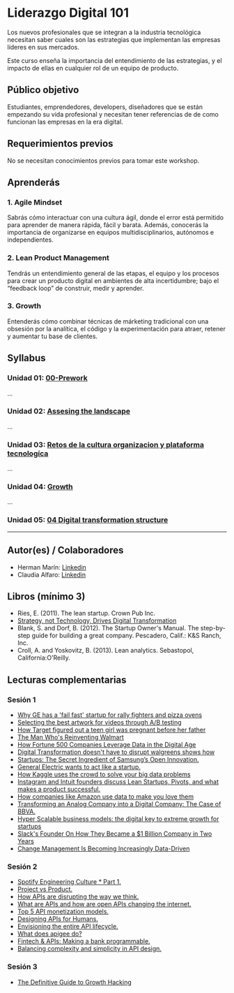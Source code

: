 # Liderazgo Digital 101

Los nuevos profesionales que se integran a la industria tecnológica
necesitan saber cuales son las estrategias que implementan las empresas
líderes en sus mercados.

Este curso enseña la importancia del entendimiento de las estrategias,
y el impacto de ellas en cualquier rol de un equipo de producto.

## Público objetivo

Estudiantes, emprendedores, developers, diseñadores que se están empezando
su vida profesional y necesitan tener referencias de de como funcionan las
empresas en la era digital.

## Requerimientos previos

No se necesitan conocimientos previos para tomar este workshop.

## Aprenderás

### 1. Agile Mindset

Sabrás cómo interactuar con una cultura ágil, donde el error está permitido para
aprender de manera rápida, fácil y barata. Además, conocerás la importancia
de organizarse en equipos multidisciplinarios, autónomos e independientes.

### 2. Lean Product Management

Tendrás un entendimiento general de las etapas, el equipo y los procesos
para crear un producto digital en ambientes de alta incertidumbre; bajo el
“feedback loop” de construir, medir y aprender.

### 3. Growth

Entenderás cómo combinar técnicas de márketing tradicional con una obsesión
por la analítica, el código y la experimentación para atraer, retener y
aumentar tu base de clientes.

## Syllabus

### Unidad 01: [00-Prework](00-prework)

...

### Unidad 02: [Assesing the landscape](01-assesing-the-landscape)

...

### Unidad 03: [Retos de la cultura organizacion y plataforma tecnologíca](02-retos-de-la-cultura-organizacion-y-plataforma-tecnologica)

...

### Unidad 04: [Growth](03-growth)

...

### Unidad 05: [04 Digital transformation structure](04-digital-transformation-structure)

***

## Autor(es) / Colaboradores

* Herman Marín: [Linkedin](https://www.linkedin.com/in/herman-marin/)
* Claudia Alfaro: [Linkedin](https://www.linkedin.com/in/claudiaalfaro/)

## Libros (mínimo 3)

* Ries, E. (2011). The lean startup. Crown Pub Inc.
* [Strategy, not Technology, Drives Digital Transformation](http://sloanreview.mit.edu/projects/strategy-drives-digital-transformation/)
* Blank, S. and Dorf, B. (2012). The Startup Owner's Manual.
  The step-by-step guide for building a great company.
  Pescadero, Calif.: K&S Ranch, Inc.
* Croll, A. and Yoskovitz, B. (2013). Lean analytics. Sebastopol,
  California:O'Reilly.

## Lecturas complementarias

### Sesión 1

* [Why GE has a 'fail fast' startup for rally fighters and pizza ovens](http://www.wired.co.uk/article/ge-startup-fail-fast-crowdsourcing)
* [Selecting the best artwork for videos through A/B testing](http://techblog.netflix.com/2016/05/selecting-best-artwork-for-videos.html)
* [How Target figured out a teen girl was pregnant before her father](https://www.forbes.com/sites/kashmirhill/2012/02/16/how-target-figured-out-a-teen-girl-was-pregnant-before-her-father-did/#77ab60556668)
* [The Man Who's Reinventing Walmart](http://fortune.com/2015/06/04/walmart-ceo-doug-mcmillon/)
* [How Fortune 500 Companies Leverage Data in the Digital Age](https://drive.google.com/file/d/0BwVQmf2PwJM3YzJYeXYwcGRwVlk/view)
* [Digital Transformation doesn't have to disrupt walgreens shows how](https://www.forbes.com/sites/benkepes/2014/10/09/digital-transformation-doesnt-have-to-disrupt-walgreens-shows-how/#3d8b41966d38)
* [Startups: The Secret Ingredient of Samsung’s Open Innovation.](https://news.samsung.com/global/startups-the-secret-ingredient-of-samsungs-open-innovation)
* [General Electric wants to act like a startup.](https://www.bloomberg.com/news/articles/2014-08-07/ge-taps-lean-startup-ideas-for-faster-cheaper-product-rollout)
* [How Kaggle uses the crowd to solve your big data problems](https://www.inc.com/magazine201403/darren-dahl/big-data-crowdsourcing-kaggle.html)
* [Instagram and Intuit founders discuss Lean Startups, Pivots, and what makes a product successful.](https://techcrunch.com/2011/09/13/instagram-and-intuit-founders-discuss-lean-startups-pivots-and-what-makes-a-product-successful/)
* [How companies like Amazon use data to make you love them](https://www.fastcodesign.com/1669551/how-companies-like-amazon-use-big-data-to-make-you-love-them)
* [Transforming an Analog Company into a Digital Company: The Case of BBVA.](https://www.technologyreview.com/s/535711/transforming-an-analog-company-into-a-digital-company-the-case-of-bbva/)
* [Hyper Scalable business models: the digital key to extreme growth for startups](https://www.linkedin.com/pulse/hyper-scalable-business-models-digital-key-extreme-growth-omar-mohout)
* [Slack's Founder On How They Became a $1 Billion Company in Two Years](https://www.fastcompany.com/3041905/slacks-founder-on-how-they-became-a-1-billion-company-in-two-years)
* [Change Management Is Becoming Increasingly Data-Driven](https://hbr.org/2017/10/change-management-is-becoming-increasingly-data-driven-companies-arent-ready)

### Sesión 2

* [Spotify Engineering Culture * Part 1.](https://labs.spotify.com/2014/03/27/spotify-engineering-culture-part-1/)
* [Project vs Product.](https://www.thoughtworks.com/insights/blog/project-vs-product)
* [How APIs are disrupting the way we think.](https://nordicapis.com/how-apis-are-disrupting-the-way-we-think/)
* [What are APIs and how are open APIs changing the internet.](http://www.makeuseof.com/tag/api-good-technology-explained/)
* [Top 5 API monetization models.](https://nordicapis.com/top-5-api-monetization-models/)
* [Designing APIs for Humans.](https://nordicapis.com/designing-apis-humans/)
* [Envisioning the entire API lifecycle.](https://nordicapis.com/envisioning-the-entire-api-lifecycle/)
* [What does apigee do?](https://www.quora.com/What-does-Apigee-do)
* [Fintech & APIs: Making a bank programmable.](https://nordicapis.com/fintech-and-apis-making-a-bank-programmable/)
* [Balancing complexity and simplicity in API design.](https://nordicapis.com/balancing-complexity-and-simplicity-in-api-design/)

### Sesión 3

* [The Definitive Guide to Growth Hacking](https://www.quicksprout.com/the-definitive-guide-to-growth-hacking-chapter-1/)